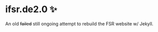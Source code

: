 # ifsr.de2.0 :sparkles:

An old ~~failed~~ still ongoing attempt to rebuild the FSR website w/ Jekyll.
